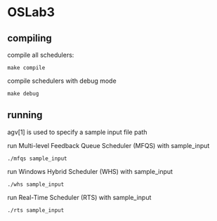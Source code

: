 # OSLab3

## compiling

compile all schedulers:

```
make compile
```

compile schedulers with debug mode

```
make debug
```

## running

agv[1] is used to specify a sample input file path


run Multi-level Feedback Queue Scheduler (MFQS) with sample_input

```
./mfqs sample_input
```

run Windows Hybrid Scheduler (WHS) with sample_input

```
./whs sample_input
```

run Real-Time Scheduler (RTS) with sample_input

```
./rts sample_input
```
